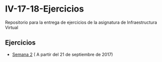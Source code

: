 # IV-17-18-Ejercicios
Repositorio para la entrega de ejercicios de la asignatura de Infraestructura Virtual

## Ejercicios

* [Semana 2](ejercicios/semana-02.md) ( A partir del 21 de septiembre de 2017)

